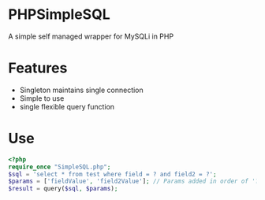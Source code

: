 # PHPSimpleSQL
A simple self managed wrapper for MySQLi in PHP

# Features
 * Singleton maintains single connection
 * Simple to use
 * single flexible query function
 
# Use
```php
<?php
require_once "SimpleSQL.php";
$sql = 'select * from test where field = ? and field2 = ?';
$params = ['fieldValue', 'field2Value']; // Params added in order of '?' placement in query
$result = query($sql, $params);
```

